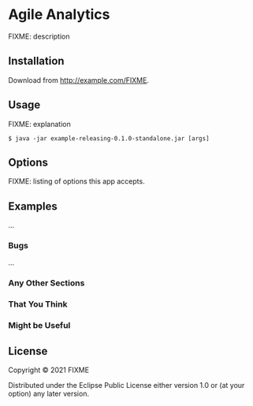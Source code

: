 # Agile Analytics

FIXME: description

## Installation

Download from http://example.com/FIXME.

## Usage

FIXME: explanation

    $ java -jar example-releasing-0.1.0-standalone.jar [args]

## Options

FIXME: listing of options this app accepts.

## Examples

...

### Bugs

...

### Any Other Sections
### That You Think
### Might be Useful

## License

Copyright © 2021 FIXME

Distributed under the Eclipse Public License either version 1.0 or (at
your option) any later version.
